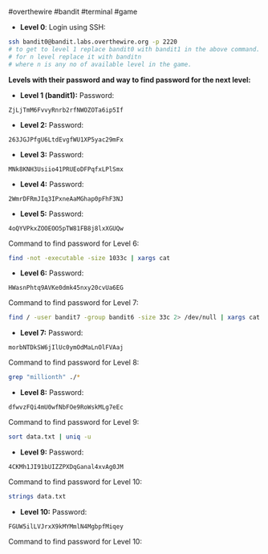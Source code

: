 #overthewire #bandit #terminal #game
-  **Level 0**:
Login using SSH: 
```bash
ssh bandit0@bandit.labs.overthewire.org -p 2220
# to get to level 1 replace bandit0 with bandit1 in the above command.
# for n level replace it with banditn
# where n is any no of available level in the game.
```

**Levels with their password and way to find password for the next level:**

- **Level 1 (bandit1):**
Password:
```
ZjLjTmM6FvvyRnrb2rfNWOZOTa6ip5If
```

- **Level 2:**
Password:
```
263JGJPfgU6LtdEvgfWU1XP5yac29mFx
```

- **Level 3:**
Password:
```
MNk8KNH3Usiio41PRUEoDFPqfxLPlSmx
```

- **Level 4:**
Password:
```
2WmrDFRmJIq3IPxneAaMGhap0pFhF3NJ
```

- **Level 5:**
Password:
```
4oQYVPkxZOOEOO5pTW81FB8j8lxXGUQw
```
Command to find password for Level 6:
```bash
find -not -executable -size 1033c | xargs cat
```

- **Level 6:**
Password:
```
HWasnPhtq9AVKe0dmk45nxy20cvUa6EG
```
Command to find password for Level 7:
```bash
find / -user bandit7 -group bandit6 -size 33c 2> /dev/null | xargs cat
```

- **Level 7:**
Password:
```
morbNTDkSW6jIlUc0ymOdMaLnOlFVAaj
```
Command to find password for Level 8:
```bash
grep "millionth" ./*
```

- **Level 8:**
Password:
```
dfwvzFQi4mU0wfNbFOe9RoWskMLg7eEc
```
Command to find password for Level 9:
```bash
sort data.txt | uniq -u
```

- **Level 9:**
Password:
```
4CKMh1JI91bUIZZPXDqGanal4xvAg0JM
```
Command to find password for Level 10:
```bash
strings data.txt
```

- **Level 10:**
Password:
```
FGUW5ilLVJrxX9kMYMmlN4MgbpfMiqey
```
Command to find password for Level 10:
```bash

```

